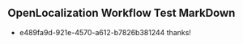 ## OpenLocalization Workflow Test MarkDown
* e489fa9d-921e-4570-a612-b7826b381244 thanks!

<!--HONumber=Sep16_HO1-->


